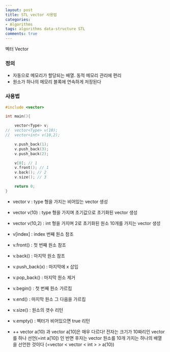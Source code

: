 ```yaml
---
layout: post
title: STL vector 사용법
categories:
- Algorithms
tags: algorithms data-structure STL
comments: true
---
```


벡터 Vector

### 정의

- 자동으로 메모리가 할당되는 배열. 동적 메모리 관리에 편리
- 원소가 하나의 메모리 블록에 연속하게 저장된다

### 사용법

```c++
#include <vector>

int main(){

	vector<Type> v;
//	vector<Type> v(10);
//	vector<int> v(10,2);

	v.push_back(1);
	v.push_back(3);
	v.push_back(2);

	v[0]; // 1
	v.front(); // 1
	v.back(); // 2
	v.size(); // 3

	return 0;
}
```

- vector<Type> v : type 형을 가지는 비어있는 vector 생성
- vector<Type> v(10) : type 형을 가지며 초기값으로 초기화된 vector 생성
- vector<int> v(10,2) : int 형을 가지며 2로 초기화된 원소 10개를 가지는 vector 생성
- v[index] : index 번째 원소 참조
- v.front() : 첫 번째 원소 참조
- v.back() : 마지막 원소 참조
- v.push_back(x) : 마지막에 x 삽입
- v.pop_back() : 마지막 원소 제거
- v.begin() : 첫 번째 원소 가르킴
- v.end() : 마지막 원소 그 다음을 가르킴
- v.size() : 원소의 갯수 리턴
- v.empty() : 벡터가 비어있으면 true 리턴

- ++ vector<int> a(10) 과 vector<int> a[10]은 매우 다르다! 전자는 크기가 10짜리인 vector를 하나 선언(=int a[10]) 인 반면 후자는 vector 원소를 10개 가지는 하나의 배열을 선언한 것이다 (=vector < vector < int > > a(10))
